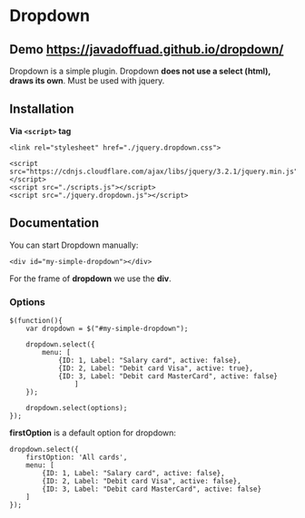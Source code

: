 # Dropdown

## Demo https://javadoffuad.github.io/dropdown/

Dropdown is a simple plugin. Dropdown **does not use a select (html), draws its own**.
Must be used with jquery.

## Installation

**Via `<script>` tag**
```
<link rel="stylesheet" href="./jquery.dropdown.css">

<script src="https://cdnjs.cloudflare.com/ajax/libs/jquery/3.2.1/jquery.min.js"></script>
<script src="./scripts.js"></script>
<script src="./jquery.dropdown.js"></script>
```

## Documentation

You can start Dropdown manually:
```
<div id="my-simple-dropdown"></div>
```
For the frame of **dropdown** we use the **div**.

### Options
```
$(function(){
	var dropdown = $("#my-simple-dropdown");

	dropdown.select({
		menu: [
			{ID: 1, Label: "Salary card", active: false},
			{ID: 2, Label: "Debit card Visa", active: true},
			{ID: 3, Label: "Debit card MasterCard", active: false}
               	]	
	});           

	dropdown.select(options);
});
```

**firstOption** is a default option for dropdown:
```
dropdown.select({
	firstOption: 'All cards',
	menu: [
		{ID: 1, Label: "Salary card", active: false},
		{ID: 2, Label: "Debit card Visa", active: false},
		{ID: 3, Label: "Debit card MasterCard", active: false}
	]	
});
```
